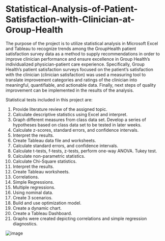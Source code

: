 # Statistical-Analysis-of-Patient-Satisfaction-with-Clinician-at-Group-Health

The purpose of the project is to utilize statistical analysis in Microsoft Excel and Tableau to recognize trends among the GroupHealth patient satisfaction survey data as a method to supply recommendations in order to improve clinician performance and ensure excellence in Group Health’s individualized physician-patient care experience.
Specifically, Group Health’s patient satisfaction surveys focused on the patient’s satisfaction with the clinician (clinician satisfaction) was used a measuring tool to translate improvement categories and ratings of the clinician into meaningful, quantifiable, and actionable data. Finally, next steps of quality improvement can be implemented in the results of the analysis.

Statistical tests included in this project are:
1. Provide literature review of the assigned topic.
2.  Calculate descriptive statistics using Excel and interpret. 
3.  Graph different measures from class data set. Develop a series of hypotheses based on class data set 
to be tested in later weeks.
4.  Calculate z-scores, standard errors, and confidence intervals.
5.  Interpret the results.
6. Create Tableau data file and worksheets.
7. Calculate standard errors, and confidence intervals.
8. Calculate t-tests, f-tests, z-tests, perform one-way ANOVA. Tukey test.
9.  Calculate non-parametric statistics.
10.  Calculate Chi-Square statistics.
11.  Interpret the results.
12. Create Tableau worksheets.
13. Correlations.
14. Simple Regressions.
15. Multiple regressions.
16. Using nominal data.
17. Create 3 scenarios.
18. Build and use optimization model.
19. Create a dynamic chart.
20. Create a Tableau Dashboard.
21. Graphs were created depicting correlations and simple regression diagnostics. 

![image](https://user-images.githubusercontent.com/98923915/162546409-d423c971-3b4d-401c-a73c-3eab0e7f612f.png)
